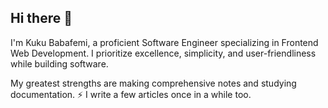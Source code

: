 ## Hi there 👋
I'm Kuku Babafemi, a proficient Software Engineer specializing in Frontend Web Development. I prioritize excellence, simplicity, and user-friendliness while building software.

My greatest strengths are making comprehensive notes and studying documentation. ⚡
I write a few articles once in a while too. 

<!--
**frontendninja10/frontendninja10** is a ✨ _special_ ✨ repository because its `README.md` (this file) appears on your GitHub profile.

Here are some ideas to get you started:

- 🔭 I’m currently working on ...
- 🌱 I’m currently learning ...
- 👯 I’m looking to collaborate on ...
- 🤔 I’m looking for help with ...
- 💬 Ask me about ...
- 📫 How to reach me: ...
- 😄 Pronouns: ...
- ⚡ Fun fact: ...
-->
